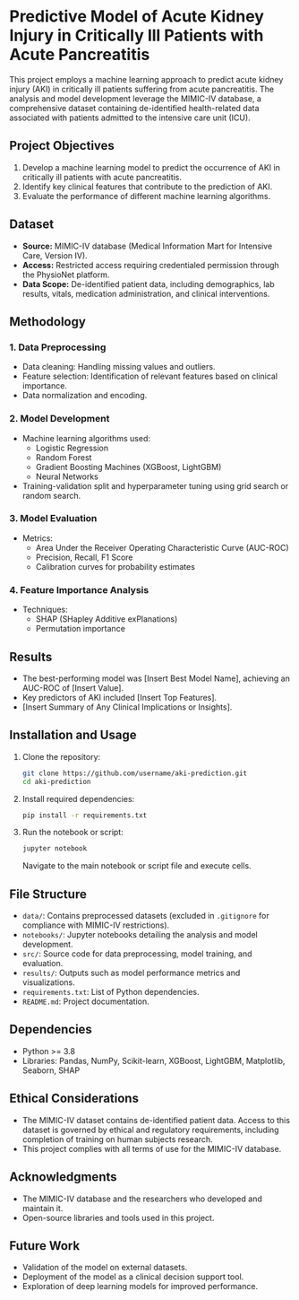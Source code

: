 # Predictive Model of Acute Kidney Injury in Critically Ill Patients with Acute Pancreatitis

This project employs a machine learning approach to predict acute kidney injury (AKI) in critically ill patients suffering from acute pancreatitis. The analysis and model development leverage the MIMIC-IV database, a comprehensive dataset containing de-identified health-related data associated with patients admitted to the intensive care unit (ICU).

## Project Objectives

1. Develop a machine learning model to predict the occurrence of AKI in critically ill patients with acute pancreatitis.
2. Identify key clinical features that contribute to the prediction of AKI.
3. Evaluate the performance of different machine learning algorithms.

## Dataset

- **Source:** MIMIC-IV database (Medical Information Mart for Intensive Care, Version IV).
- **Access:** Restricted access requiring credentialed permission through the PhysioNet platform.
- **Data Scope:** De-identified patient data, including demographics, lab results, vitals, medication administration, and clinical interventions.

## Methodology

### 1. Data Preprocessing
- Data cleaning: Handling missing values and outliers.
- Feature selection: Identification of relevant features based on clinical importance.
- Data normalization and encoding.

### 2. Model Development
- Machine learning algorithms used:
  - Logistic Regression
  - Random Forest
  - Gradient Boosting Machines (XGBoost, LightGBM)
  - Neural Networks
- Training-validation split and hyperparameter tuning using grid search or random search.

### 3. Model Evaluation
- Metrics:
  - Area Under the Receiver Operating Characteristic Curve (AUC-ROC)
  - Precision, Recall, F1 Score
  - Calibration curves for probability estimates

### 4. Feature Importance Analysis
- Techniques:
  - SHAP (SHapley Additive exPlanations)
  - Permutation importance

## Results

- The best-performing model was [Insert Best Model Name], achieving an AUC-ROC of [Insert Value].
- Key predictors of AKI included [Insert Top Features].
- [Insert Summary of Any Clinical Implications or Insights].

## Installation and Usage

1. Clone the repository:
   ```bash
   git clone https://github.com/username/aki-prediction.git
   cd aki-prediction
   ```
2. Install required dependencies:
   ```bash
   pip install -r requirements.txt
   ```
3. Run the notebook or script:
   ```bash
   jupyter notebook
   ```
   Navigate to the main notebook or script file and execute cells.

## File Structure

- `data/`: Contains preprocessed datasets (excluded in `.gitignore` for compliance with MIMIC-IV restrictions).
- `notebooks/`: Jupyter notebooks detailing the analysis and model development.
- `src/`: Source code for data preprocessing, model training, and evaluation.
- `results/`: Outputs such as model performance metrics and visualizations.
- `requirements.txt`: List of Python dependencies.
- `README.md`: Project documentation.

## Dependencies

- Python >= 3.8
- Libraries: Pandas, NumPy, Scikit-learn, XGBoost, LightGBM, Matplotlib, Seaborn, SHAP

## Ethical Considerations

- The MIMIC-IV dataset contains de-identified patient data. Access to this dataset is governed by ethical and regulatory requirements, including completion of training on human subjects research.
- This project complies with all terms of use for the MIMIC-IV database.

## Acknowledgments

- The MIMIC-IV database and the researchers who developed and maintain it.
- Open-source libraries and tools used in this project.

## Future Work

- Validation of the model on external datasets.
- Deployment of the model as a clinical decision support tool.
- Exploration of deep learning models for improved performance.


